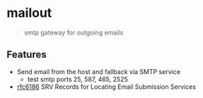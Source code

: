 # mailout

> smtp gateway for outgoing emails

## Features

- Send email from the host and fallback via SMTP service 
    - test smtp ports 25, 587, 465, 2525
- [rfc6186] SRV Records for Locating Email Submission Services

[rfc6186]: https://tools.ietf.org/html/rfc6186
